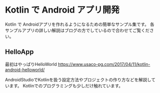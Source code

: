 # Kotlin で Android アプリ開発

Kotlin で Androidアプリを作れるようになるための簡単なサンプル集です。
各サンプルアプリの詳しい解説はブログの方でしているので合わせてご覧ください。

## HelloApp
最初はやっぱりHelloWorld
<https://www.usaco-pg.com/2017/04/11/kotlin-android-helloworld/>

AndroidStudioでKotlinを扱う設定方法やプロジェクトの作り方などを解説しています。
Kotlinでのプログラミングも少しだけ触れています。
